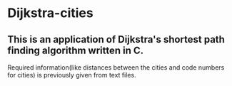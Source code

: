 # Dijkstra-cities
## This is an application of Dijkstra's shortest path finding algorithm written in C.
Required information(like distances between the cities and code numbers for cities) is previously given from text files.
